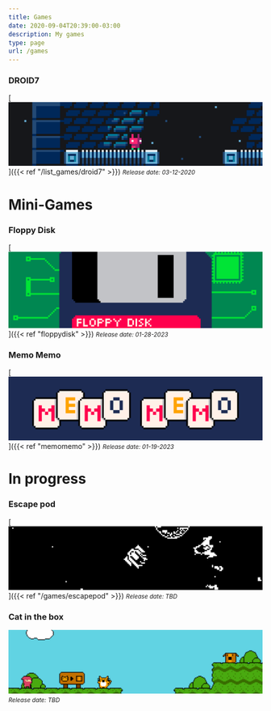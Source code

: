 ```yaml
---
title: Games
date: 2020-09-04T20:39:00-03:00
description: My games
type: page
url: /games
---
```


### DROID7

[![DROID7](droid7.gif)]({{< ref "/list_games/droid7" >}})
<small>_Release date: 03-12-2020_</small>

# Mini-Games

### Floppy Disk

[![Floppy Disk](floppydisk/banner.png)]({{< ref "floppydisk" >}})
<small>_Release date: 01-28-2023_</small>

### Memo Memo

[![Memo Memo](memomemo/banner.png)]({{< ref "memomemo" >}})
<small>_Release date: 01-19-2023_</small>

# In progress

### Escape pod

[![Escape pod](escapepod/banner.png)]({{< ref "/games/escapepod" >}})
<small>_Release date: TBD_</small>

### Cat in the box

![Cat in the box](cat_in_the_box.png)
<small>_Release date: TBD_</small>
